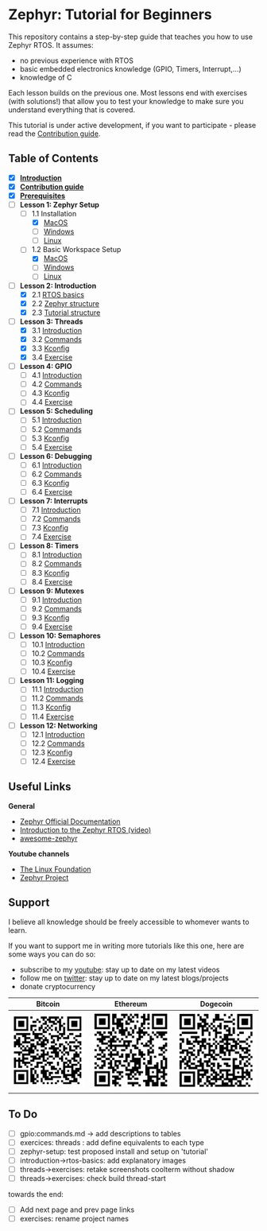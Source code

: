 # Zephyr: Tutorial for Beginners

This repository contains a step-by-step guide that teaches you how to use Zephyr RTOS. It assumes:
- no previous experience with RTOS
- basic embedded electronics knowledge (GPIO, Timers, Interrupt,...)
- knowledge of C

Each lesson builds on the previous one. Most lessons end with exercises (with solutions!) that allow you to test your knowledge to make sure you understand everything that is covered.

This tutorial is under active development, if you want to participate - please read the [Contribution guide](docs/Contributions.md).

## Table of Contents

- [x] **[Introduction](docs/Introduction.md)**
- [x] **[Contribution guide](docs/Contributions.md)**
- [x] **[Prerequisites](docs/Prerequisites.md)**
- [ ] **Lesson 1: Zephyr Setup** 
  - [ ] 1.1 Installation
    - [x] [MacOS](docs/zephyr-setup/install/mac-os.md)
    - [ ] [Windows](docs/zephyr-setup/install/windows.md)
    - [ ] [Linux](docs/zephyr-setup/install/linux.md)
  - [ ] 1.2 Basic Workspace Setup
    - [x] [MacOS](docs/zephyr-setup/setup/mac-os.md)
    - [ ] [Windows](docs/zephyr-setup/setup/windows.md)
    - [ ] [Linux](docs/zephyr-setup/setup/linux.md)

- [ ] **Lesson 2: Introduction**
  - [x] 2.1 [RTOS basics](docs/introduction/rtos-basics.md)
  - [x] 2.2 [Zephyr structure](docs/introduction/zephyr-structure.md)
  - [x] 2.3 [Tutorial structure](docs/introduction/tutorial-structure.md)
  
- [ ] **Lesson 3: Threads**
  - [x] 3.1 [Introduction](docs/threads/introduction.md)
  - [x] 3.2 [Commands](docs/threads/commands.md)
  - [x] 3.3 [Kconfig](docs/threads/kconfig.md)
  - [x] 3.4 [Exercise](docs/threads/exercise.md)

- [ ] **Lesson 4: GPIO**
  - [ ] 4.1 [Introduction](docs/gpio/introduction.md)
  - [ ] 4.2 [Commands](docs/gpio/commands.md)
  - [ ] 4.3 [Kconfig](docs/gpio/kconfig.md)
  - [ ] 4.4 [Exercise](docs/gpio/exercise.md)
  
- [ ] **Lesson 5: Scheduling**
  - [ ] 5.1 [Introduction](docs/scheduling/introduction.md)
  - [ ] 5.2 [Commands](docs/scheduling/commands.md)
  - [ ] 5.3 [Kconfig](docs/scheduling/kconfig.md)
  - [ ] 5.4 [Exercise](docs/scheduling/exercise.md)

- [ ] **Lesson 6: Debugging**
  - [ ] 6.1 [Introduction](docs/debugging/introduction.md)
  - [ ] 6.2 [Commands](docs/debugging/commands.md)
  - [ ] 6.3 [Kconfig](docs/debugging/kconfig.md)
  - [ ] 6.4 [Exercise](docs/debugging/exercise.md)

- [ ] **Lesson 7: Interrupts** 
  - [ ] 7.1 [Introduction](docs/interrupts/introduction.md)
  - [ ] 7.2 [Commands](docs/interrupts/commands.md)
  - [ ] 7.3 [Kconfig](docs/interrupts/kconfig.md)
  - [ ] 7.4 [Exercise](docs/interrupts/exercise.md)

- [ ] **Lesson 8: Timers**
  - [ ] 8.1 [Introduction](docs/timers/introduction.md)
  - [ ] 8.2 [Commands](docs/timers/commands.md)
  - [ ] 8.3 [Kconfig](docs/timers/kconfig.md)
  - [ ] 8.4 [Exercise](docs/timers/exercise.md)

- [ ] **Lesson 9: Mutexes**
  - [ ] 9.1 [Introduction](docs/lesson08/introduction.md)
  - [ ] 9.2 [Commands](docs/lesson08/commands.md)
  - [ ] 9.3 [Kconfig](docs/lesson08/kconfig.md)
  - [ ] 9.4 [Exercise](docs/lesson08/exercise.md)

- [ ] **Lesson 10: Semaphores**
  - [ ] 10.1 [Introduction](docs/lesson09/introduction.md)
  - [ ] 10.2 [Commands](docs/lesson09/commands.md)
  - [ ] 10.3 [Kconfig](docs/lesson09/kconfig.md)
  - [ ] 10.4 [Exercise](docs/lesson09/exercise.md)

- [ ] **Lesson 11: Logging**
  - [ ] 11.1 [Introduction](docs/logging/introduction.md)
  - [ ] 11.2 [Commands](docs/logging/commands.md)
  - [ ] 11.3 [Kconfig](docs/logging/kconfig.md)
  - [ ] 11.4 [Exercise](docs/logging/exercise.md)

- [ ] **Lesson 12: Networking**
  - [ ] 12.1 [Introduction](docs/networking/introduction.md)
  - [ ] 12.2 [Commands](docs/networking/commands.md)
  - [ ] 12.3 [Kconfig](docs/networking/kconfig.md)
  - [ ] 12.4 [Exercise](docs/networking/exercise.md)

## Useful Links
**General**
- [Zephyr Official Documentation](https://docs.zephyrproject.org/latest/)
- [Introduction to the Zephyr RTOS (video)](https://www.youtube.com/watch?v=jR5E5Kz9A-k)
- [awesome-zephyr](https://github.com/fkromer/awesome-zephyr)

**Youtube channels**
- [The Linux Foundation](https://www.youtube.com/c/LinuxfoundationOrg/search?query=zephyr)
- [Zephyr Project](https://www.youtube.com/c/ZephyrProject/videos)

## Support
I believe all knowledge should be freely accessible to whomever wants to learn.

If you want to support me in writing more tutorials like this one, here are some ways you can do so:
- subscribe to my [youtube](https://www.youtube.com/channel/UCh_9X-7LSQtC5bnwKDteiLw): stay up to date on my latest videos
- follow me on [twitter](https://twitter.com/maksimdrachov): stay up to date on my latest blogs/projects
- donate cryptocurrency

Bitcoin            |  Ethereum | Dogecoin
:-------------------------:|:-------------------------:|:-------------------------:
![bitcoin_address](/images/donate/bitcoin-donations.png)  |  ![eth_address](/images/donate/ethereum-donations.png)|  ![doge_address](/images/donate/dogecoin-donations.png)



## To Do
- [ ] gpio:commands.md -> add descriptions to tables
- [ ] exercices: threads : add define equivalents to each type
- [ ] zephyr-setup: test proposed install and setup on 'tutorial'
- [ ] introduction->rtos-basics: add explanatory images
- [ ] threads->exercises: retake screenshots coolterm without shadow
- [ ] threads->exercises: check build thread-start

towards the end:
- [ ] Add next page and prev page links
- [ ] exercises: rename project names